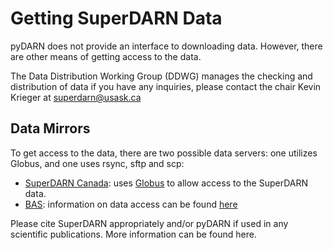 # Getting SuperDARN Data 

pyDARN does not provide an interface to downloading data. However, there are other means of getting access to the data. 

The Data Distribution Working Group (DDWG) manages the checking and distribution of data if you have any inquiries, please contact the chair Kevin Krieger at superdarn@usask.ca

## Data Mirrors
To get access to the data, there are two possible data servers: one utilizes Globus, and one uses rsync, sftp and scp: 

  - [SuperDARN Canada](https://superdarn.ca/): uses [Globus](https://github.com/SuperDARNCanada/globus) to allow access to the SuperDARN data. 
  - [BAS](https://www.bas.ac.uk/project/superdarn/#about): information on data access can be found [here](https://www.bas.ac.uk/project/superdarn/#data)


Please cite SuperDARN appropriately and/or pyDARN if used in any scientific publications. More information can be found here.

